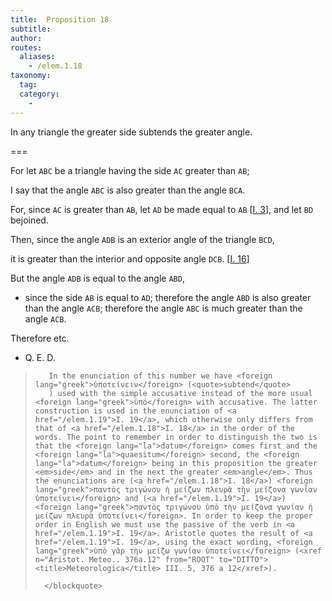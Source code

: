 ```yaml
---
title:  Proposition 18
subtitle:
author:
routes:
  aliases:
    - /elem.1.18
taxonomy:
  tag:
  category:
    -
---
```


In any triangle the greater side subtends the greater angle.

===

For let `ABC` be a triangle having the side `AC` greater than `AB`;

I say that the angle `ABC` is also greater than the angle `BCA`.

For, since `AC` is greater than `AB`, let `AD` be made equal to `AB` [<a href="/elem.1.3">I. 3</a>], and let `BD` bejoined.

Then, since the angle `ADB` is an exterior angle of the triangle `BCD`,

it is greater than the interior and opposite angle `DCB`. [<a href="/elem.1.16">I. 16</a>]

But the angle `ADB` is equal to the angle `ABD`, 

- since the side `AB` is equal to `AD`; therefore the angle `ABD` is also greater than the angle `ACB`; therefore the angle `ABC` is much greater than the angle `ACB`.

Therefore etc.

- Q. E. D.

<blockquote class="crit" place="unspecified" anchored="yes">

       In the enunciation of this number we have <foreign lang="greek">ὑποτείνειν</foreign> (<quote>subtend</quote>
       ) used with the simple accusative instead of the more usual <foreign lang="greek">ὑπό</foreign> with accusative. The latter construction is used in the enunciation of <a href="/elem.1.19">I. 19</a>, which otherwise only differs from that of <a href="/elem.1.18">I. 18</a> in the order of the words. The point to remember in order to distinguish the two is that the <foreign lang="la">datum</foreign> comes first and the <foreign lang="la">quaesitum</foreign> second, the <foreign lang="la">datum</foreign> being in this proposition the greater <em>side</em> and in the next the greater <em>angle</em>. Thus the enunciations are (<a href="/elem.1.18">I. 18</a>) <foreign lang="greek">παντὸς τριγώνου ἡ μείζων πλευρὰ τὴν μείζονα γωνίαν ὑποτείνει</foreign> and (<a href="/elem.1.19">I. 19</a>) <foreign lang="greek">παντὸς τριγώνου ὑπὸ τὴν μείζονα γωνίαν ἡ μείζων πλευρὰ ὑποτείνει</foreign>. In order to keep the proper order in English we must use the passive of the verb in <a href="/elem.1.19">I. 19</a>. Aristotle quotes the result of <a href="/elem.1.19">I. 19</a>, using the exact wording, <foreign lang="greek">ὑπὸ γὰρ τὴν μείζω γωνίαν ὑποτείνει</foreign> (<xref n="Aristot. Meteo.. 376a.12" from="ROOT" to="DITTO"><title>Meteorologica</title> III. 5, 376 a 12</xref>).

      </blockquote>

